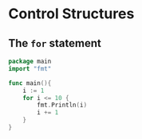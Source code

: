 # Control Structures


## The `for` statement

```go
package main
import "fmt"

func main(){
    i := 1
    for i <= 10 {
        fmt.Println(i)
        i += 1
    }
}